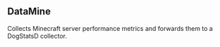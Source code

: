 DataMine
--------

Collects Minecraft server performance metrics and forwards them to a DogStatsD collector.